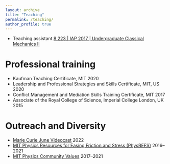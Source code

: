 ```yaml
---
layout: archive
title: "Teaching"
permalink: /teaching/
author_profile: true
---
```


* Teaching assistant [8.223 | IAP 2017 | Undergraduate Classical Mechanics II](https://ocw.mit.edu/courses/8-223-classical-mechanics-ii-january-iap-2017/)

# Professional training
* Kaufman Teaching Certificate, MIT	2020
* Leadership and Professional Strategies and Skills Certificate, MIT, US	2020	
* Conflict Management and Mediation Skills Training Certificate, MIT	2017	
* Associate of the Royal College of Science, Imperial College London, UK	2015

# Outreach and Diversity
* [Marie Curie June Videocast](https://euraxess.ec.europa.eu/worldwide/china/june-videocast-interview-marie-curie-postdoctoral-fellow-haocun-yu) 2022
* [MIT Physics Resources for Easing Friction and Stress (PhysREFS)](https://physrefs.mit.edu/)  2016–2021 
* [MIT Physics Community Values](https://physics.mit.edu/about-physics/community-values/)	2017–2021


<!--
Member of Cosmic Explorer Consortium, US	2024 –
Reviewer, Optica, US	2021 –
Member of Early Career, American Physical Society, US	2020 –
Member of Early Career, Optica, US	2020 –

Member of LIGO Scientific Collaboration, Instrument Working Group	2016 – 21

--.
